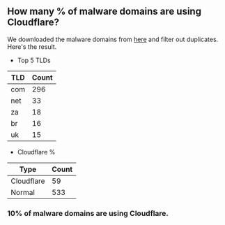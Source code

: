 ## How many % of malware domains are using Cloudflare?


We downloaded the malware domains from [here](https://urlhaus.abuse.ch) and filter out duplicates.
Here's the result.


[//]: # (start replacement)


- Top 5 TLDs

| TLD | Count |
| --- | --- |
| com | 296 |
| net | 33 |
| za | 18 |
| br | 16 |
| uk | 15 |


- Cloudflare %

| Type | Count |
| --- | --- |
| Cloudflare | 59 |
| Normal | 533 |


### 10% of malware domains are using Cloudflare.